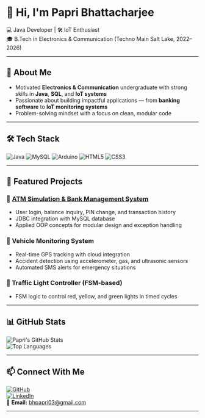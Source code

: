 # 👋 Hi, I'm Papri Bhattacharjee  

💻 Java Developer | 🛠 IoT Enthusiast  
🎓 B.Tech in Electronics & Communication (Techno Main Salt Lake, 2022–2026)  

---

## 🚀 About Me
- Motivated **Electronics & Communication** undergraduate with strong skills in **Java**, **SQL**, and **IoT systems**  
- Passionate about building impactful applications — from **banking software** to **IoT monitoring systems**  
- Problem-solving mindset with a focus on clean, modular code  

---

## 🛠 Tech Stack
![Java](https://img.shields.io/badge/Java-ED8B00?logo=java&logoColor=white)
![MySQL](https://img.shields.io/badge/MySQL-4479A1?logo=mysql&logoColor=white)
![Arduino](https://img.shields.io/badge/Arduino-00979D?logo=arduino&logoColor=white)
![HTML5](https://img.shields.io/badge/HTML5-E34F26?logo=html5&logoColor=white)
![CSS3](https://img.shields.io/badge/CSS3-1572B6?logo=css3&logoColor=white)

---

## 📌 Featured Projects

### 🏦 [ATM Simulation & Bank Management System](https://github.com/papri221003/Bank-Management-System)
- User login, balance inquiry, PIN change, and transaction history  
- JDBC integration with MySQL database  
- Applied OOP concepts for modular design and exception handling  

### 🚗 Vehicle Monitoring System
- Real-time GPS tracking with cloud integration  
- Accident detection using accelerometer, gas, and ultrasonic sensors  
- Automated SMS alerts for emergency situations  

### 🚦 Traffic Light Controller (FSM-based)
- FSM logic to control red, yellow, and green lights in timed cycles  

---

## 📊 GitHub Stats
![Papri's GitHub Stats](https://github-readme-stats.vercel.app/api?username=papri221003&show_icons=true&theme=radical)  
![Top Languages](https://github-readme-stats.vercel.app/api/top-langs/?username=papri221003&layout=compact&theme=radical)  

---

## 📫 Connect With Me
[![GitHub](https://img.shields.io/badge/GitHub-181717?logo=github&logoColor=white)](https://github.com/papri221003)  
[![LinkedIn](https://img.shields.io/badge/LinkedIn-0A66C2?logo=linkedin&logoColor=white)](#)  
📧 **Email:** bhpapri03@gmail.com  

---

